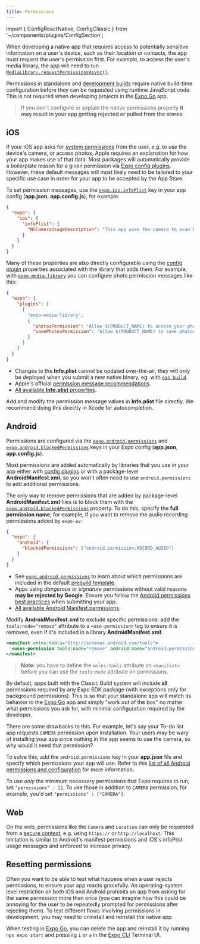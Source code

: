 ```yaml
---
title: Permissions
---
```


import { ConfigReactNative, ConfigClassic } from '~/components/plugins/ConfigSection';

When developing a native app that requires access to potentially sensitive information on a user's device, such as their location or contacts, the app must request the user's permission first. For example, to access the user's media library, the app will need to run [`MediaLibrary.requestPermissionsAsync()`](/versions/latest/sdk/media-library#medialibraryrequestpermissionsasync).

Permissions in standalone and [development builds](/development/introduction.md) require native build-time configuration before they can be requested using runtime JavaScript code. This is not required when developing projects in the [Expo Go][expo-go] app.

> If you don't configure or explain the native permissions properly **it may result in your app getting rejected or pulled from the stores**.

## iOS

If your iOS app asks for [system permissions](/versions/latest/sdk/permissions) from the user, e.g. to use the device's camera, or access photos, Apple requires an explanation for how your app makes use of that data. Most packages will automatically provide a boilerplate reason for a given permission via [Expo config plugins](/guides/config-plugins). However, these default messages will most likely need to be tailored to your specific use case in order for your app to be accepted by the App Store.

To set permission messages, use the [`expo.ios.infoPlist`](/versions/latest/config/app/#infoplist) key in your app config (**app.json**, **app.config.js**), for example:

```json
{
  "expo": {
    "ios": {
      "infoPlist": {
        "NSCameraUsageDescription": "This app uses the camera to scan barcodes on event tickets."
      }
    }
  }
}
```

Many of these properties are also directly configurable using the [config plugin](/guides/config-plugins) properties associated with the library that adds them. For example, with [`expo-media-library`](/versions/latest/sdk/media-library) you can configure photo permission messages like this:

```json
{
  "expo": {
    "plugins": [
      [
        "expo-media-library",
        {
          "photosPermission": "Allow $(PRODUCT_NAME) to access your photos.",
          "savePhotosPermission": "Allow $(PRODUCT_NAME) to save photos."
        }
      ]
    ]
  }
}
```

- Changes to the **Info.plist** cannot be updated over-the-air, they will only be deployed when you submit a new native binary, eg: with [`eas build`](/build/introduction).
- Apple's official [permission message recommendations](https://developer.apple.com/design/human-interface-guidelines/ios/app-architecture/requesting-permission/).
- [All available **Info.plist** properties](https://developer.apple.com/library/archive/documentation/General/Reference/InfoPlistKeyReference/Articles/CocoaKeys.html#//apple_ref/doc/uid/TP40009251-SW1).

<ConfigReactNative>

Add and modify the permission message values in **Info.plist** file directly. We recommend doing this directly in Xcode for autocompletion.

</ConfigReactNative>

## Android

Permissions are configured via the [`expo.android.permissions`](/versions/latest/config/app/#permissions) and [`expo.android.blockedPermissions`](/versions/latest/config/app/#blockedpermissions) keys in your Expo config (**app.json**, **app.config.js**).

Most permissions are added automatically by libraries that you use in your app either with [config plugins](/guides/config-plugins) or with a package-level **AndroidManifest.xml**, so you won't often need to use `android.permissions` to add additional permissions.

The only way to remove permissions that are added by package-level **AndroidManifest.xml** files is to block them with the [`expo.android.blockedPermissions`](/versions/latest/config/app/#blockedpermissions) property. To do this, specify the **full permission name**; for example, if you want to remove the audio recording permissions added by `expo-av`:

```json
{
  "expo": {
    "android": {
      "blockedPermissions": ["android.permission.RECORD_AUDIO"]
    }
  }
}
```

- See [`expo.android.permissions`](/versions/latest/config/app.md#permissions) to learn about which permissions are included in the default [prebuild template](/workflow/prebuild#templates).
- Apps using _dangerous_ or _signature_ permissions without valid reasons **may be rejected by Google**. Ensure you follow the [Android permissions best practices](https://developer.android.com/training/permissions/usage-notes) when submitting your app.
- [All available Android Manifest.permissions](https://developer.android.com/reference/android/Manifest.permission).

<ConfigReactNative>

Modify **AndroidManifest.xml** to exclude specific permissions: add the `tools:node="remove"` attribute to a `<use-permission>` tag to ensure it is removed, even if it's included in a library **AndroidManifest.xml**.

```xml
<manifest xmlns:tools="http://schemas.android.com/tools">
  <uses-permission tools:node="remove" android:name="android.permission.ACCESS_FINE_LOCATION" />
</manifest>
```

> **Note:** you have to define the `xmlns:tools` attribute on `<manifest>` before you can use the `tools:node` attribute on permissions.

</ConfigReactNative>

<ConfigClassic>

By default, apps built with the Classic Build system will include **all** permissions required by any Expo SDK package (with exceptions only for background permissions). This is so that your standalone app will match its behavior in the [Expo Go][expo-go] app and simply "work out of the box" no matter what permissions you ask for, with minimal configuration required by the developer.

There are some drawbacks to this. For example, let's say your To-do list app requests `CAMERA` permission upon installation. Your users may be wary of installing your app since nothing in the app seems to use the camera, so why would it need that permission?

To solve this, add the `android.permissions` key in your **app.json** file and specify which permissions your app will use. Refer to this [list of all Android permissions and configuration](/workflow/configuration#android) for more information. 

To use _only_ the minimum necessary permissions that Expo requires to run, set `"permissions" : []`. To use those in addition to `CAMERA` permission, for example, you'd set `"permissions" : ["CAMERA"]`.

</ConfigClassic>

## Web

On the web, permissions like the `Camera` and `Location` can only be requested from a [secure context](https://developer.mozilla.org/en-US/docs/Web/Security/Secure_Contexts#When_is_a_context_considered_secure), e.g. using `https://` or `http://localhost`. This limitation is similar to Android's manifest permissions and iOS's infoPlist usage messages and enforced to increase privacy.

## Resetting permissions

Often you want to be able to test what happens when a user rejects permissions, to ensure your app reacts gracefully. An operating-system level restriction on both iOS and Android prohibits an app from asking for the same permission more than once (you can imagine how this could be annoying for the user to be repeatedly prompted for permissions after rejecting them). To test different flows involving permissions in development, you may need to uninstall and reinstall the native app.

When testing in [Expo Go][expo-go], you can delete the app and reinstall it by running `npx expo start` and pressing `i` or `a` in the [Expo CLI](/workflow/expo-cli) Terminal UI.

[expo-go]: https://expo.dev/expo-go
